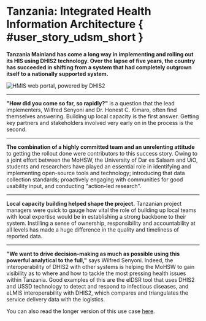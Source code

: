 # Tanzania: Integrated Health Information Architecture { #user_story_udsm_short } 

**Tanzania Mainland has come a long way in implementing and rolling out
its HIS using DHIS2 technology. Over the lapse of five years, the
country has succeeded in shifting from a system that had completely
outgrown itself to a nationally supported system.**

![HMIS web portal, powered by
DHIS2](resources/images/use_cases/HMIS_WebPortal.png)

---

**"How did you come so far, so rapidly?"** is a question that the lead
implementers, Wilfred Senyoni and Dr. Honest C. Kimaro, often find
themselves answering. Building up local capacity is the first answer.
Getting key partners and stakeholders involved very early on in the
process is the second.

---

**The combination of a highly committed team and an unrelenting
attitude** to getting the rollout done were contributors to this success
story. Owing to a joint effort between the MoHSW, the University of Dar
es Salaam and UiO, students and researchers have played an essential
role in identifying and implementing open-source tools and technology;
introducing that data collection standards; proactively engaging with
communities for good usability input, and conducting "action-led
research".

---

**Local capacity building helped shape the project.** Tanzanian project
managers were quick to gauge how vital the role of building up local
teams with local expertise would be in establishing a strong backbone to
their system. Instilling a sense of ownership, responsibility and
accountability at all levels has made a huge difference in the quality
and timeliness of reported data.

---

**"We want to drive decision-making as much as possible using this
powerful analytical to the full,"** says Wilfred Senyoni. Indeed, the
interoperability of DHIS2 with other systems is helping the MoHSW to
gain visibility as to where and how to tackle the most pressing health
issues within Tanzania. Good examples of this are the eIDSR tool that
uses DHIS2 and USSD technology to detect and respond to infectious
diseases, and eLMIS interoperability with DHIS2, which compares and
triangulates the service delivery data with the logistics.

You can also read the longer version of this use case
[here](https://docs.dhis2.org/master/en/user_stories_book/tanzania-integrated-health-information-architecture_B.html).

